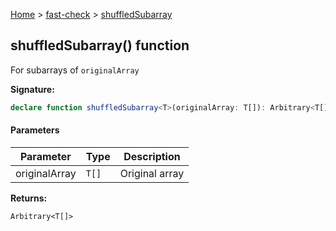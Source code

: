 [Home](/) &gt; [fast-check](../fast-check.md) &gt; [shuffledSubarray](shuffledSubarray_1.md)

## shuffledSubarray() function

For subarrays of `originalArray`

<b>Signature:</b>

```typescript
declare function shuffledSubarray<T>(originalArray: T[]): Arbitrary<T[]>;
```

#### Parameters

|  Parameter | Type | Description |
|  --- | --- | --- |
|  originalArray | <code>T[]</code> | Original array |

<b>Returns:</b>

`Arbitrary<T[]>`

